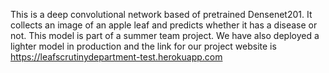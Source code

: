 This is a deep convolutional network based of pretrained Densenet201. It collects an image of an apple leaf and predicts whether it has a disease or not.
This model is part of a summer team project. We have also deployed a lighter model in production and the link for our project website is
https://leafscrutinydepartment-test.herokuapp.com
